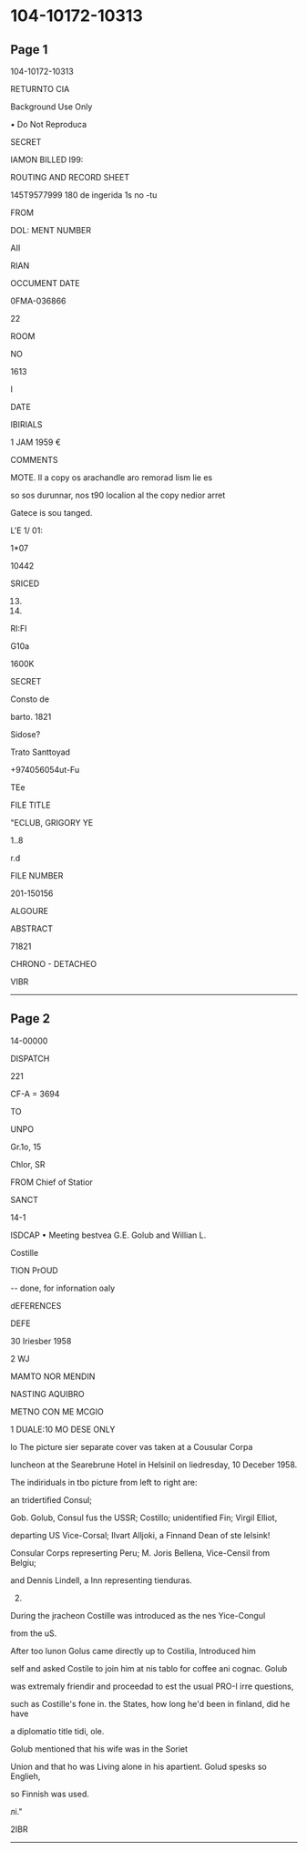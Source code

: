 # 104-10172-10313

## Page 1

104-10172-10313

RETURNTO CIA

Background Use Only

• Do Not Reproduca

SECRET

IAMON BILLED I99:

ROUTING AND RECORD SHEET

145T9577999 180 de ingerida 1s no -tu

FROM

DOL: MENT NUMBER

AII

RIAN

OCCUMENT DATE

0FMA-036866

22

ROOM

NO

1613

I

DATE

IBIRIALS

1 JAM 1959 €

COMMENTS

MOTE. Il a copy os arachandle aro remorad lism lie es

so sos durunnar, nos t90 localion al the copy nedior arret

Gatece is sou tanged.

L'E 1/ 01:

1*07

10442

SRICED

13.

18.

RI:FI

G10a

1600K

SECRET

Consto de

barto. 1821

Sidose?

Trato Santtoyad

+974056054ut-Fu

TEe

FILE TITLE

"ECLUB, GRIGORY YE

1..8

r.d

FILE NUMBER

201-150156

ALGOURE

ABSTRACT

71821

CHRONO - DETACHEO

VIBR

---

## Page 2

14-00000

DISPATCH

221

CF-A = 3694

TO

UNPO

Gr.1o, 15

Chlor, SR

FROM Chief of Statior

SANCT

14-1

ISDCAP • Meeting bestvea G.E. Golub and Willian L.

Costille

TION PrOUD

-- done, for infornation oaly

dEFERENCES

DEFE

30 Iriesber 1958

2 WJ

MAMTO NOR MENDIN

NASTING AQUIBRO

METNO CON ME MCGIO

1 DUALE:10 MO DESE ONLY

lo The picture sier separate cover vas taken at a Cousular Corpa

luncheon at the Searebrune Hotel in Helsinil on liedresday, 10 Deceber 1958.

The indiriduals in tbo picture from left to right are:

an tridertified Consul;

Gob. Golub, Consul fus the USSR; Costillo; unidentified Fin; Virgil Elliot,

departing US Vice-Corsal; Ilvart Alljoki, a Finnand Dean of ste lelsink!

Consular Corps represerting Peru; M. Joris Bellena, Vice-Censil from Belgiu;

and Dennis Lindell, a Inn representing tienduras.

2.

During the jracheon Costille was introduced as the nes Yice-Congul

from the uS.

After too lunon Golus came directly up to Costilia, Introduced him

self and asked Costile to join him at nis tablo for coffee ani cognac. Golub

was extremaly friendir and proceedad to est the usual PRO-I irre questions,

such as Costille's fone in. the States, how long he'd been in finland, did he have

a diplomatio title tidi, ole.

Golub mentioned that his wife was in the Soriet

Union and that ho was Living alone in his apartient. Golud spesks so Englieh,

so Finnish was used.

лi."

2IBR

---


